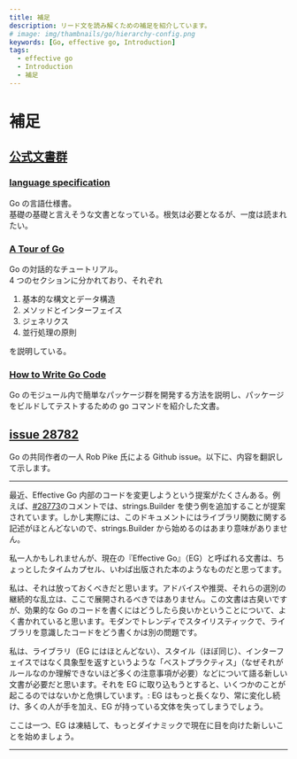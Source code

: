 ```yaml
---
title: 補足
description: リード文を読み解くための補足を紹介しています。
# image: img/thambnails/go/hierarchy-config.png
keywords: [Go, effective go, Introduction]
tags:
  - effective go
  - Introduction
  - 補足
---
```


# 補足

## [公式文書群](https://go.dev/doc/)

### [language specification](https://go.dev/ref/spec)

Go の言語仕様書。  
基礎の基礎と言えそうな文書となっている。根気は必要となるが、一度は読まれたい。

### [A Tour of Go](https://go.dev/tour/welcome/1)

Go の対話的なチュートリアル。  
4 つのセクションに分かれており、それぞれ

1. 基本的な構文とデータ構造
2. メソッドとインターフェイス
3. ジェネリクス
4. 並行処理の原則

を説明している。

### [How to Write Go Code](https://go.dev/doc/code)

Go のモジュール内で簡単なパッケージ群を開発する方法を説明し、パッケージをビルドしてテストするための go コマンドを紹介した文書。

## [issue 28782](https://github.com/golang/go/issues/28782)

Go の共同作者の一人 Rob Pike 氏による Github issue。以下に、内容を翻訳して示します。

---

最近、Effective Go 内部のコードを変更しようという提案がたくさんある。例えば、[#28773](https://github.com/golang/go/issues/28773)のコメントでは、strings.Builder を使う例を追加することが提案されています。しかし実際には、このドキュメントにはライブラリ関数に関する記述がほとんどないので、strings.Builder から始めるのはあまり意味がありません。

私一人かもしれませんが、現在の『Effective Go』（EG）と呼ばれる文書は、ちょっとしたタイムカプセル、いわば出版された本のようなものだと思ってます。

私は、それは放っておくべきだと思います。アドバイスや推奨、それらの選別の継続的な乱立は、ここで展開されるべきではありません。この文書は古臭いですが、効果的な Go のコードを書くにはどうしたら良いかということについて、よく書かれていると思います。モダンでトレンディでスタイリスティックで、ライブラリを意識したコードをどう書くかは別の問題です。

私は、ライブラリ（EG にはほとんどない）、スタイル（ほぼ同じ）、インターフェイスではなく具象型を返すというような「ベストプラクティス」（なぜそれがルールなのか理解できないほど多くの注意事項が必要）などについて語る新しい文書が必要だと思います。それを EG に取り込もうとすると、いくつかのことが起こるのではないかと危惧しています。: EG はもっと長くなり、常に変化し続け、多くの人が手を加え、EG が持っている文体を失ってしまうでしょう。

ここは一つ、EG は凍結して、もっとダイナミックで現在に目を向けた新しいことを始めましょう。

---
